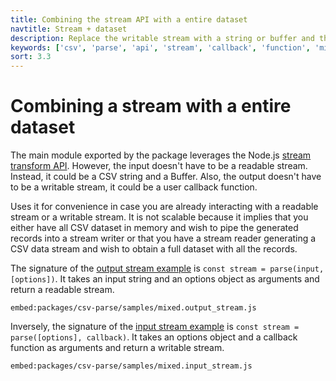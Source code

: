 ```yaml
---
title: Combining the stream API with a entire dataset
navtitle: Stream + dataset
description: Replace the writable stream with a string or buffer and the readable stream with a callback function.
keywords: ['csv', 'parse', 'api', 'stream', 'callback', 'function', 'mixin']
sort: 3.3
---
```


# Combining a stream with a entire dataset

The main module exported by the package leverages the Node.js [stream transform API](https://nodejs.org/api/stream.html). However, the input doesn't have to be a readable stream. Instead, it could be a CSV string and a Buffer. Also, the output doesn't have to be a writable stream, it could be a user callback function.

Uses it for convenience in case you are already interacting with a readable stream or a writable stream. It is not scalable because it implies that you either have all CSV dataset in memory and wish to pipe the generated records into a stream writer or that you have a stream reader generating a CSV data stream and wish to obtain a full dataset with all the records.

The signature of the [output stream example](https://github.com/adaltas/node-csv/blob/master/packages/csv-parse/samples/mixed.output_stream.js) is `const stream = parse(input, [options])`. It takes an input string and an options object as arguments and return a readable stream.

`embed:packages/csv-parse/samples/mixed.output_stream.js`

Inversely, the signature of the [input stream example](https://github.com/adaltas/node-csv/blob/master/packages/csv-parse/samples/mixed.input_stream.js) is `const stream = parse([options], callback)`. It takes an options object and a callback function as arguments and return a writable stream.

`embed:packages/csv-parse/samples/mixed.input_stream.js`
